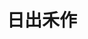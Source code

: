 ---
title: "日出禾作"
description: "日出禾作"
layout: shop
keywords:
  - 美食競賽
  - 台灣美食
  - 美食精選
datePublished: "2025-06-30"
dateModified: "2025-07-02"
city: "台東縣"
district: "關山鎮"
address: "台東縣關山鎮"
phone: "0934254225"
geo: "23.00883812667777, 121.17446331185239"
google_map: "https://maps.app.goo.gl/fcdGazZMM8UPkXPcA"
footinder: "https://footinder.com.tw/%E5%8F%B0%E6%9D%B1%E7%B8%A3%E9%97%9C%E5%B1%B1%E9%8E%AE/75186/"
official: "https://www.facebook.com/richuhezuo/"
award:
  - name: "500盤"
    year: "2024"
    entries:
      - dishes:
          - "炙燒SILAW飯糰"

---